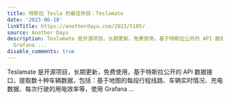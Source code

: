 ```yaml
---
title: 特斯拉 Tesla 的最佳伴侣：Teslamate
date: '2023-06-18'
linkTitle: https://anotherdayu.com/2023/5185/
source: Another Dayu
description: Teslamate 是开源项目，长期更新，免费使用，基于特斯拉公开的 API 数据接口，提取数十种车辆数据，包括：基于地图的每段行程线路、车辆实时情况、充电数据、每次行驶的用电效率等，使用
  Grafana ...
disable_comments: true
---
```

Teslamate 是开源项目，长期更新，免费使用，基于特斯拉公开的 API 数据接口，提取数十种车辆数据，包括：基于地图的每段行程线路、车辆实时情况、充电数据、每次行驶的用电效率等，使用 Grafana ...